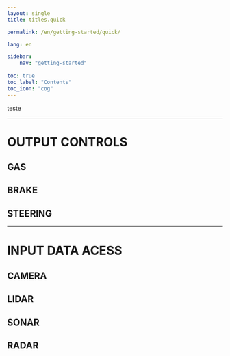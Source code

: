 ```yaml
---
layout: single
title: titles.quick

permalink: /en/getting-started/quick/

lang: en

sidebar:
    nav: "getting-started"
    
toc: true
toc_label: "Contents"
toc_icon: "cog"
---
```

teste

--- 

# OUTPUT CONTROLS

## GAS

## BRAKE

## STEERING

--- 

# INPUT DATA ACESS

## CAMERA

## LIDAR

## SONAR

## RADAR
